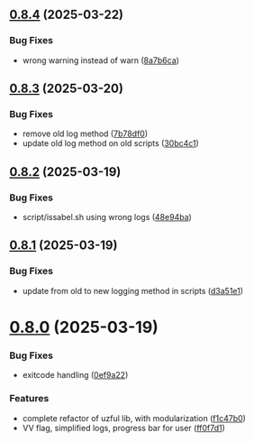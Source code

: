 ## [0.8.4](https://github.com/phonevox/pbackup/compare/v0.8.3...v0.8.4) (2025-03-22)


### Bug Fixes

* wrong warning instead of warn ([8a7b6ca](https://github.com/phonevox/pbackup/commit/8a7b6ca5e85dc0dfa3a665acd7fcd454897068d6))



## [0.8.3](https://github.com/phonevox/pbackup/compare/v0.8.2...v0.8.3) (2025-03-20)


### Bug Fixes

* remove old log method ([7b78df0](https://github.com/phonevox/pbackup/commit/7b78df095d2cdc7106923fd4b16c563684422623))
* update old log method on old scripts ([30bc4c1](https://github.com/phonevox/pbackup/commit/30bc4c12a98b12094806849f3f6bd84e11e0b0ae))



## [0.8.2](https://github.com/phonevox/pbackup/compare/v0.8.1...v0.8.2) (2025-03-19)


### Bug Fixes

* script/issabel.sh using wrong logs ([48e94ba](https://github.com/phonevox/pbackup/commit/48e94baacb54072557de6ea47ef3aad7e65bf041))



## [0.8.1](https://github.com/phonevox/pbackup/compare/v0.8.0...v0.8.1) (2025-03-19)


### Bug Fixes

* update from old to new logging method in scripts ([d3a51e1](https://github.com/phonevox/pbackup/commit/d3a51e13d85e1c4a822b869371545fa165a66776))



# [0.8.0](https://github.com/phonevox/pbackup/compare/v0.7.3...v0.8.0) (2025-03-19)


### Bug Fixes

* exitcode handling ([0ef9a22](https://github.com/phonevox/pbackup/commit/0ef9a2232361d65112ad58b38eecce099e2652eb))


### Features

* complete refactor of uzful lib, with modularization ([f1c47b0](https://github.com/phonevox/pbackup/commit/f1c47b09b0ee2596cda1cfa05e3812274de0ed08))
* VV flag, simplified logs, progress bar for user ([ff0f7d1](https://github.com/phonevox/pbackup/commit/ff0f7d1e529fd47bbf544e52a4444fb2e36f54e8))



